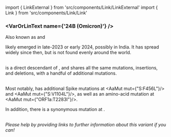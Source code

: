 import { LinkExternal } from 'src/components/Link/LinkExternal'
import { Link } from 'src/components/Link/Link'




<MdxContent filepath="clusters/VoCHeader.md" />

### <VarOrLinText name={'24B (Omicron)'} />
Also known as <VarOrLin name="24B (Omicron)" invert={true}/> and <Who name="Omicron" />

<MdxContent filepath="clusters/OmicronHeader.md" />

<VarOrLin name="24B (Omicron)"/> likely emerged in late-2023 or early 2024, possibly in India. It has spread widely since then, but is not found evenly around the world.
<br/><br/>

<VarOrLin name="24B (Omicron)" prefix=""/> is a direct descendant of <VarOrLin name="24A (Omicron)" prefix=""/>, and shares all the same mutations, insertions, and deletions, with a handful of additional mutations.
<br/>
<br/>

Most notably, <VarOrLin name="24B (Omicron)" prefix=""/> has additional Spike mutations at <AaMut mut={"S:F456L"}/> and <AaMut mut={"S:V1104L"}/>, as well as an amino-acid mutation at <AaMut mut={"ORF1a:T2283I"}/>.
<br/>

In addition, there is a synonymous mutation at <NucMut mut="G17334T" />.
<br/>

<br/>
<i>Please help by providing links to further information about this variant if you can!</i>




